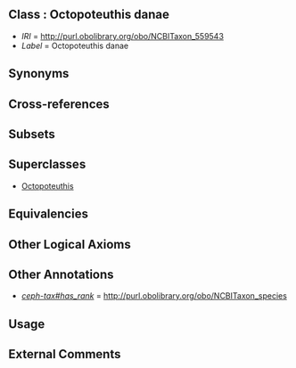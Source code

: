 
## Class : Octopoteuthis danae

 * *IRI* = http://purl.obolibrary.org/obo/NCBITaxon_559543
 * *Label* = Octopoteuthis danae

## Synonyms


## Cross-references


## Subsets


## Superclasses

 * [Octopoteuthis](../../NCBITaxon/33/NCBITaxon_61733.md)

## Equivalencies


## Other Logical Axioms


## Other Annotations

 * *[ceph-tax#has_rank](../../ceph-tax#has/nk/ceph-tax#has_rank.md)* = http://purl.obolibrary.org/obo/NCBITaxon_species

## Usage


## External Comments

